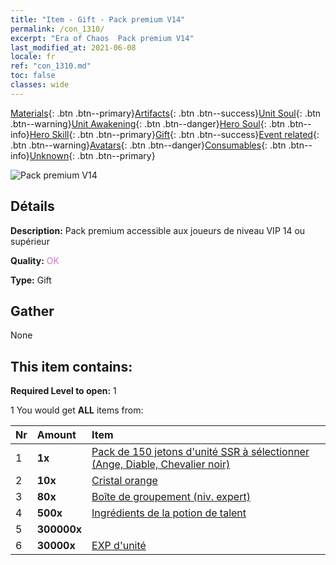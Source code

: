 ```yaml
---
title: "Item - Gift - Pack premium V14"
permalink: /con_1310/
excerpt: "Era of Chaos  Pack premium V14"
last_modified_at: 2021-06-08
locale: fr
ref: "con_1310.md"
toc: false
classes: wide
---
```

 [Materials](/ItemsFR/){: .btn .btn--primary}[Artifacts](/ItemsFR/Artifacts/){: .btn .btn--success}[Unit Soul](/ItemsFR/UnitSoul/){: .btn .btn--warning}[Unit Awakening](/ItemsFR/UnitAwakening/){: .btn .btn--danger}[Hero Soul](/ItemsFR/HeroSoul/){: .btn .btn--info}[Hero Skill](/ItemsFR/HeroSkill/){: .btn .btn--primary}[Gift](/ItemsFR/Gift/){: .btn .btn--success}[Event related](/ItemsFR/Events/){: .btn .btn--warning}[Avatars](/ItemsFR/Avatars/){: .btn .btn--danger}[Consumables](/ItemsFR/Consumables/){: .btn .btn--info}[Unknown](/ItemsFR/Unknown/){: .btn .btn--primary}

 ![Pack premium V14](/images/t/i_905014.png)

## Détails
 **Description:** Pack premium accessible aux joueurs de niveau VIP 14 ou supérieur

 **Quality:** <span style="color: #DA70D6">OK</span>

 **Type:** Gift

## Gather

  None

## This item contains:

 **Required Level to open:** 1

 1 You would get **ALL** items  from:

  | Nr | Amount |     Item    |
  |:---|:-------|:------------|
  | 1 |  **1x** | [Pack de 150 jetons d'unité SSR à sélectionner (Ange, Diable, Chevalier noir)](/ItemsFR/con_1322/) |  | 
  | 2 |  **10x** | [Cristal orange](/ItemsFR/con_730/) |  | 
  | 3 |  **80x** | [Boîte de groupement (niv. expert)](/ItemsFR/con_776/) |  | 
  | 4 |  **500x** | [Ingrédients de la potion de talent](/ItemsFR/con_1120/) |  | 
  | 5 |  **300000x** | <i class="fas fa-coins"/> |  | 
  | 6 |  **30000x** | [EXP d'unité](/ItemsFR/con_902/) |  | 
